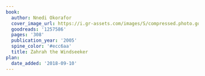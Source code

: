 ```yaml
---
book:
  author: Nnedi Okorafor
  cover_image_url: https://i.gr-assets.com/images/S/compressed.photo.goodreads.com/books/1347440766l/1257586.jpg
  goodreads: '1257586'
  pages: '308'
  publication_year: '2005'
  spine_color: '#ecc6aa'
  title: Zahrah the Windseeker
plan:
  date_added: '2018-09-10'
---
```

